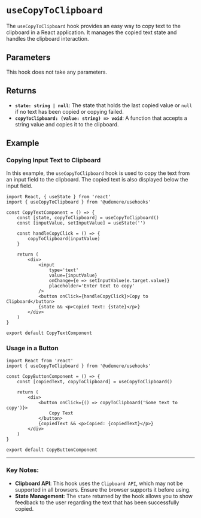 # `useCopyToClipboard`

The `useCopyToClipboard` hook provides an easy way to copy text to the clipboard in a React application. It manages the copied text state and handles the clipboard interaction.

## Parameters

This hook does not take any parameters.

## Returns

- **`state: string | null`**: The state that holds the last copied value or `null` if no text has been copied or copying failed.
- **`copyToClipboard: (value: string) => void`**: A function that accepts a string value and copies it to the clipboard.

## Example

### Copying Input Text to Clipboard

In this example, the `useCopyToClipboard` hook is used to copy the text from an input field to the clipboard. The copied text is also displayed below the input field.

```tsx
import React, { useState } from 'react'
import { useCopyToClipboard } from '@udemere/usehooks'

const CopyTextComponent = () => {
	const [state, copyToClipboard] = useCopyToClipboard()
	const [inputValue, setInputValue] = useState('')

	const handleCopyClick = () => {
		copyToClipboard(inputValue)
	}

	return (
		<div>
			<input
				type='text'
				value={inputValue}
				onChange={e => setInputValue(e.target.value)}
				placeholder='Enter text to copy'
			/>
			<button onClick={handleCopyClick}>Copy to Clipboard</button>
			{state && <p>Copied Text: {state}</p>}
		</div>
	)
}

export default CopyTextComponent
```

### Usage in a Button

```tsx
import React from 'react'
import { useCopyToClipboard } from '@udemere/usehooks'

const CopyButtonComponent = () => {
	const [copiedText, copyToClipboard] = useCopyToClipboard()

	return (
		<div>
			<button onClick={() => copyToClipboard('Some text to copy')}>
				Copy Text
			</button>
			{copiedText && <p>Copied: {copiedText}</p>}
		</div>
	)
}

export default CopyButtonComponent
```

---

### Key Notes:

- **Clipboard API**: This hook uses the `Clipboard API`, which may not be supported in all browsers. Ensure the browser supports it before using.
- **State Management**: The `state` returned by the hook allows you to show feedback to the user regarding the text that has been successfully copied.
